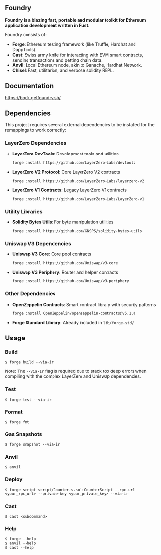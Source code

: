 ## Foundry

**Foundry is a blazing fast, portable and modular toolkit for Ethereum application development written in Rust.**

Foundry consists of:

-   **Forge**: Ethereum testing framework (like Truffle, Hardhat and DappTools).
-   **Cast**: Swiss army knife for interacting with EVM smart contracts, sending transactions and getting chain data.
-   **Anvil**: Local Ethereum node, akin to Ganache, Hardhat Network.
-   **Chisel**: Fast, utilitarian, and verbose solidity REPL.

## Documentation

https://book.getfoundry.sh/

## Dependencies

This project requires several external dependencies to be installed for the remappings to work correctly:

### LayerZero Dependencies
- **LayerZero DevTools**: Development tools and utilities
  ```shell
  forge install https://github.com/LayerZero-Labs/devtools
  ```
- **LayerZero V2 Protocol**: Core LayerZero V2 contracts
  ```shell
  forge install https://github.com/LayerZero-Labs/layerzero-v2
  ```
- **LayerZero V1 Contracts**: Legacy LayerZero V1 contracts
  ```shell
  forge install https://github.com/LayerZero-Labs/LayerZero-v1
  ```

### Utility Libraries
- **Solidity Bytes Utils**: For byte manipulation utilities
  ```shell
  forge install https://github.com/GNSPS/solidity-bytes-utils
  ```

### Uniswap V3 Dependencies
- **Uniswap V3 Core**: Core pool contracts
  ```shell
  forge install https://github.com/Uniswap/v3-core
  ```
- **Uniswap V3 Periphery**: Router and helper contracts
  ```shell
  forge install https://github.com/Uniswap/v3-periphery
  ```

### Other Dependencies
- **OpenZeppelin Contracts**: Smart contract library with security patterns
  ```shell
  forge install OpenZeppelin/openzeppelin-contracts@v5.1.0
  ```
- **Forge Standard Library**: Already included in `lib/forge-std/`

## Usage

### Build

```shell
$ forge build --via-ir
```

Note: The `--via-ir` flag is required due to stack too deep errors when compiling with the complex LayerZero and Uniswap dependencies.

### Test

```shell
$ forge test --via-ir
```

### Format

```shell
$ forge fmt
```

### Gas Snapshots

```shell
$ forge snapshot --via-ir
```

### Anvil

```shell
$ anvil
```

### Deploy

```shell
$ forge script script/Counter.s.sol:CounterScript --rpc-url <your_rpc_url> --private-key <your_private_key> --via-ir
```

### Cast

```shell
$ cast <subcommand>
```

### Help

```shell
$ forge --help
$ anvil --help
$ cast --help
```
